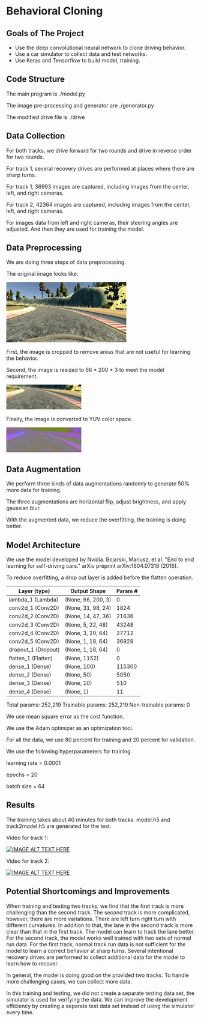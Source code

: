 # **Behavioral Cloning**

## Goals of The Project

* Use the deep convolutional neural network to clone driving behavior.
* Use a car simulator to collect data and test networks.
* Use Keras and Tensorflow to build model, training.

## Code Structure

The main program is ./model.py

The image pre-processing and generator are ./generator.py

The modified drive file is ./drive

## Data Collection

For both tracks, we drive forward for two rounds and drive in reverse order for two rounds.

For track 1, several recovery drives are performed at places where there are sharp turns.

For track 1, 36993 images are captured, including images from the center, left, and right cameras.

For track 2, 42364 images are captured, including images from the center, left, and right cameras.

For images data from left and right cameras, their steering angles are adjusted. And then they are used for training the model.


## Data Preprocessing

We are doing three steps of data preprocessing.

The original image looks like:

![alt text](./writeupimage/testimg1.jpg)

First, the image is cropped to remove areas that are not useful for learning the behavior.

Second, the image is resized to 66 * 200 * 3 to meet the model requirement.

![alt text](./writeupimage/testimg2.jpg)

Finally, the image is converted to YUV color space.

![alt text](./writeupimage/testimg.jpg)

## Data Augmentation

We perform three kinds of data augmentations randomly to generate 50% more data for training.

The three augmentations are horizontal flip, adjust brightness, and apply gaussian blur.

With the augmented data, we reduce the overfitting, the training is doing better.

## Model Architecture

We use the model developed by Nvidia. Bojarski, Mariusz, et al. "End to end learning for self-driving cars." arXiv preprint arXiv:1604.07316 (2016).

To reduce overfitting, a drop out layer is added before the flatten operation.

| Layer (type)        | Output Shape       | Param # |
|---------------------|--------------------|---------|
| lambda_1 (Lambda)   | (None, 66, 200, 3) | 0       |
| conv2d_1 (Conv2D)   | (None, 31, 98, 24) | 1824    |
| conv2d_2 (Conv2D)   | (None, 14, 47, 36) | 21636   |
| conv2d_3 (Conv2D)   | (None, 5, 22, 48)  | 43248   |
| conv2d_4 (Conv2D)   | (None, 3, 20, 64)  | 27712   |
| conv2d_5 (Conv2D)   | (None, 1, 18, 64)  | 36928   |
| dropout_1 (Dropout) | (None, 1, 18, 64)  | 0       |
| flatten_1 (Flatten) | (None, 1152)       | 0       |
| dense_1 (Dense)     | (None, 100)        | 115300  |
| dense_2 (Dense)     | (None, 50)         | 5050    |
| dense_3 (Dense)     | (None, 10)         | 510     |
| dense_4 (Dense)     | (None, 1)          | 11      |

Total params: 252,219
Trainable params: 252,219
Non-trainable params: 0

We use mean square error as the cost function. 

We use the Adam optimizer as an optimization tool. 

For all the data, we use 80 percent for training and 20 percent for validation.

We use the following hyperparameters for training.

learning rate = 0.0001

epochs = 20

batch size = 64

## Results

The training takes about 40 minutes for both tracks. model.h5 and track2model.h5 are generated for the test.

Video for track 1:

[![IMAGE ALT TEXT HERE](https://img.youtube.com/vi/A4yWCxr30aA/0.jpg)](https://www.youtube.com/watch?v=A4yWCxr30aA)

Video for track 2:

[![IMAGE ALT TEXT HERE](https://img.youtube.com/vi/qkgJlMvbxpc/0.jpg)](https://www.youtube.com/watch?v=qkgJlMvbxpc)

## Potential Shortcomings and Improvements

When training and testing two tracks, we find that the first track is more challenging than the second track. The second track is more complicated, however, there are more variations. There are left turn right turn with different curvatures. In addition to that, the lane in the second track is more clear than that in the first track. The model can learn to track the lane better. For the second track, the model works well trained with two sets of normal run data. For the first track, normal track run data is not sufficient for the model to learn a correct behavior at sharp turns. Several intentional recovery drives are performed to collect additional data for the model to learn how to recover.

In general, the model is doing good on the provided two tracks. To handle more challenging cases, we can collect more data.

In this training and testing, we did not create a separate testing data set, the simulator is used for verifying the data. We can improve the development efficiency by creating a separate test data set instead of using the simulator every time.